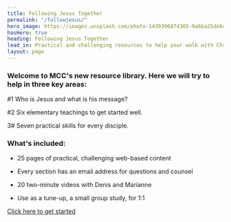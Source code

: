 ```yaml
---
title: Following Jesus Together
permalink: "/followjesus/"
hero_image: https://images.unsplash.com/photo-1439396874305-9a6ba25de6c6?ixid=MnwxMjA3fDB8MHxwaG90by1wYWdlfHx8fGVufDB8fHx8&ixlib=rb-1.2.1&auto=format&fit=crop&w=1780&q=80
hasHero: true
heading: Following Jesus Together
lead_in: Practical and challenging resources to help your walk with Christ.
layout: page
---
```


### Welcome to MCC's new resource library. Here we will try to help in three key areas:

#1 Who is Jesus and what is his message?

#2 Six elementary teachings to get started well.

3# Seven practical skills for every disciple.

### What's included:

- 25 pages of practical, challenging web-based content

- Every section has an email address for questions and counsel

- 20 two-minute videos with Denis and Marianne

- Use as a tune-up, a small group study, for 1:1

<a href="https://docs.google.com/document/d/17cntNQUV1fhIJrxlSNeoEjmkyX7B3F5lZUQqlawzSao/edit?pli=1" target="_blank" class="btn btn--primary">Click here to get started</a>
